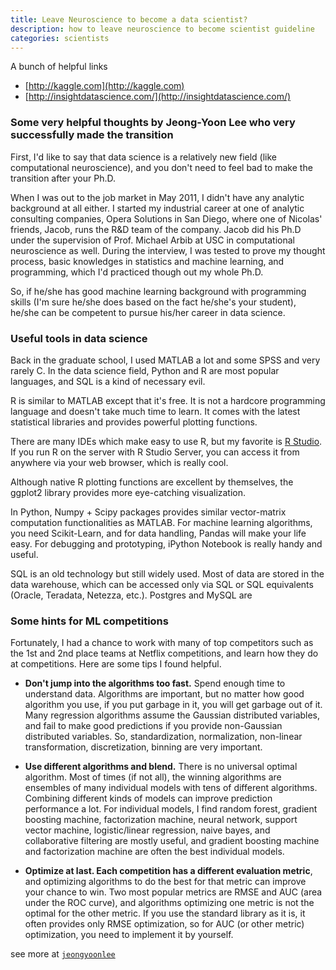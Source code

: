 ```yaml
---
title: Leave Neuroscience to become a data scientist?
description: how to leave neuroscience to become scientist guideline
categories: scientists
---
```


A bunch of helpful links

- [http://kaggle.com](http://kaggle.com)
- [http://insightdatascience.com/](http://insightdatascience.com/)

### **Some very helpful thoughts by Jeong-Yoon Lee who very successfully made the transition**

First, I'd like to say that data science is a relatively new field (like computational neuroscience), and you don't need to feel bad to make the transition after your Ph.D.

When I was out to the job market in May 2011, I didn't have any analytic background at all either. I started my industrial career at one of analytic consulting companies, Opera Solutions in San Diego, where one of Nicolas' friends, Jacob, runs the R&D team of the company. Jacob did his Ph.D under the supervision of Prof. Michael Arbib at USC in computational neuroscience as well. During the interview, I was tested to prove my thought process, basic knowledges in statistics and machine learning, and programming, which I'd practiced though out my whole Ph.D.

So, if he/she has good machine learning background with programming skills (I'm sure he/she does based on the fact he/she's your student), he/she can be competent to pursue his/her career in data science.


### **Useful tools in data science**

Back in the graduate school, I used MATLAB a lot and some SPSS and very rarely C. In the data science field, Python and R are most popular languages, and SQL is a kind of necessary evil.

R is similar to MATLAB except that it's free. It is not a hardcore programming language and doesn't take much time to learn. It comes with the latest statistical libraries and provides powerful plotting functions.

There are many IDEs which make easy to use R, but my favorite is [R Studio](http://www.rstudio.com/). If you run R on the server with R Studio Server, you can access it from anywhere via your web browser, which is really cool.

Although native R plotting functions are excellent by themselves, the ggplot2 library provides more eye-catching visualization.

In Python, Numpy + Scipy packages provides similar vector-matrix computation functionalities as MATLAB. For machine learning algorithms, you need Scikit-Learn, and for data handling, Pandas will make your life easy. For debugging and prototyping, iPython Notebook is really handy and useful.

SQL is an old technology but still widely used. Most of data are stored in the data warehouse, which can be accessed only via SQL or SQL equivalents (Oracle, Teradata, Netezza, etc.). Postgres and MySQL are

### **Some hints for ML competitions**

Fortunately, I had a chance to work with many of top competitors such as the 1st and 2nd place teams at Netflix competitions, and learn how they do at competitions. Here are some tips I found helpful.

- **Don't jump into the algorithms too fast.** Spend enough time to understand data. Algorithms are important, but no matter how good algorithm you use, if you put garbage in it, you will get garbage out of it. Many regression algorithms assume the Gaussian distributed variables, and fail to make good predictions if you provide non-Gaussian distributed variables. So, standardization, normalization, non-linear transformation, discretization, binning are very important.

- **Use different algorithms and blend.** There is no universal optimal algorithm. Most of times (if not all), the winning algorithms are ensembles of many individual models with tens of different algorithms. Combining different kinds of models can improve prediction performance a lot. For individual models, I find random forest, gradient boosting machine, factorization machine, neural network, support vector machine, logistic/linear regression, naive bayes, and collaborative filtering are mostly useful, and gradient boosting machine and factorization machine are often the best individual models.

- **Optimize at last. Each competition has a different evaluation metric**, and optimizing algorithms to do the best for that metric can improve your chance to win. Two most popular metrics are RMSE and AUC (area under the ROC curve), and algorithms optimizing one metric is not the optimal for the other metric. If you use the standard library as it is, it often provides only RMSE optimization, so for AUC (or other metric) optimization, you need to implement it by yourself.


see more at <i class="fa fa-linkedin-square"></i>
[`jeongyoonlee`](https://www.linkedin.com/in/jeongyoonlee)
